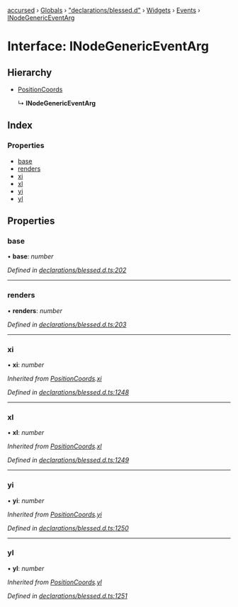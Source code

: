 [accursed](../README.md) › [Globals](../globals.md) › ["declarations/blessed.d"](../modules/_declarations_blessed_d_.md) › [Widgets](../modules/_declarations_blessed_d_.widgets.md) › [Events](../modules/_declarations_blessed_d_.widgets.events.md) › [INodeGenericEventArg](_declarations_blessed_d_.widgets.events.inodegenericeventarg.md)

# Interface: INodeGenericEventArg

## Hierarchy

* [PositionCoords](../classes/_declarations_blessed_d_.widgets.positioncoords.md)

  ↳ **INodeGenericEventArg**

## Index

### Properties

* [base](_declarations_blessed_d_.widgets.events.inodegenericeventarg.md#base)
* [renders](_declarations_blessed_d_.widgets.events.inodegenericeventarg.md#renders)
* [xi](_declarations_blessed_d_.widgets.events.inodegenericeventarg.md#xi)
* [xl](_declarations_blessed_d_.widgets.events.inodegenericeventarg.md#xl)
* [yi](_declarations_blessed_d_.widgets.events.inodegenericeventarg.md#yi)
* [yl](_declarations_blessed_d_.widgets.events.inodegenericeventarg.md#yl)

## Properties

###  base

• **base**: *number*

*Defined in [declarations/blessed.d.ts:202](https://github.com/cancerberoSgx/accursed/blob/5b2518e/src/declarations/blessed.d.ts#L202)*

___

###  renders

• **renders**: *number*

*Defined in [declarations/blessed.d.ts:203](https://github.com/cancerberoSgx/accursed/blob/5b2518e/src/declarations/blessed.d.ts#L203)*

___

###  xi

• **xi**: *number*

*Inherited from [PositionCoords](../classes/_declarations_blessed_d_.widgets.positioncoords.md).[xi](../classes/_declarations_blessed_d_.widgets.positioncoords.md#xi)*

*Defined in [declarations/blessed.d.ts:1248](https://github.com/cancerberoSgx/accursed/blob/5b2518e/src/declarations/blessed.d.ts#L1248)*

___

###  xl

• **xl**: *number*

*Inherited from [PositionCoords](../classes/_declarations_blessed_d_.widgets.positioncoords.md).[xl](../classes/_declarations_blessed_d_.widgets.positioncoords.md#xl)*

*Defined in [declarations/blessed.d.ts:1249](https://github.com/cancerberoSgx/accursed/blob/5b2518e/src/declarations/blessed.d.ts#L1249)*

___

###  yi

• **yi**: *number*

*Inherited from [PositionCoords](../classes/_declarations_blessed_d_.widgets.positioncoords.md).[yi](../classes/_declarations_blessed_d_.widgets.positioncoords.md#yi)*

*Defined in [declarations/blessed.d.ts:1250](https://github.com/cancerberoSgx/accursed/blob/5b2518e/src/declarations/blessed.d.ts#L1250)*

___

###  yl

• **yl**: *number*

*Inherited from [PositionCoords](../classes/_declarations_blessed_d_.widgets.positioncoords.md).[yl](../classes/_declarations_blessed_d_.widgets.positioncoords.md#yl)*

*Defined in [declarations/blessed.d.ts:1251](https://github.com/cancerberoSgx/accursed/blob/5b2518e/src/declarations/blessed.d.ts#L1251)*

